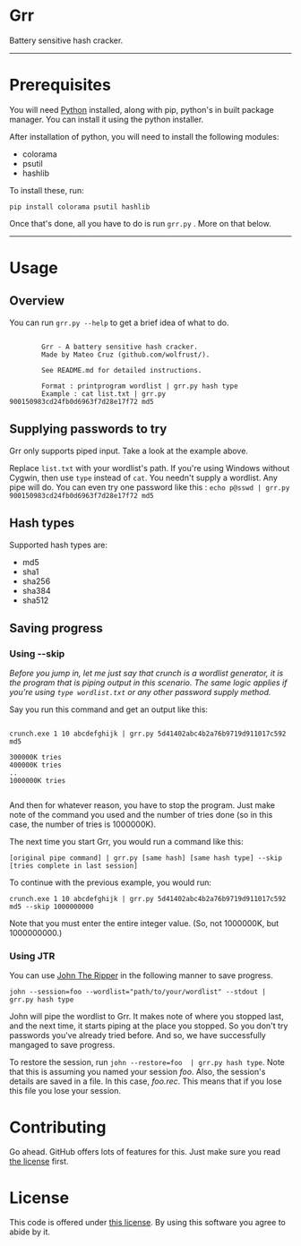 # Grr
Battery sensitive hash cracker.

---

# Prerequisites

You will need <a href='https://www.python.org/'>Python</a> installed, along with pip, python's in built package manager. You can install it using the python installer.

After installation of python, you will need to install the following modules:

  - colorama
  - psutil
  - hashlib

To install these, run:

``` pip install colorama psutil hashlib ```


Once that's done, all you have to do is run ```grr.py``` . More on that below.

---

# Usage

## Overview

You can run ```grr.py --help``` to get a brief idea of what to do.

```

        Grr - A battery sensitive hash cracker.
        Made by Mateo Cruz (github.com/wolfrust/).

        See README.md for detailed instructions.

        Format : printprogram wordlist | grr.py hash type
        Example : cat list.txt | grr.py 900150983cd24fb0d6963f7d28e17f72 md5

```

## Supplying passwords to try

Grr only supports piped input. Take a look at the example above.

Replace `list.txt` with your wordlist's path. If you're using Windows without Cygwin, then use `type` instead of `cat`.
You needn't supply a wordlist. Any pipe will do. You can even try one password like this : ``` echo p@sswd | grr.py 900150983cd24fb0d6963f7d28e17f72 md5 ```


## Hash types

Supported hash types are:

  - md5
  - sha1
  - sha256
  - sha384
  - sha512


## Saving progress

### Using --skip

*Before you jump in, let me just say that crunch is a wordlist generator, it is the program that is piping output in this scenario. The same logic applies if you're using `type wordlist.txt` or any other password supply method.*

Say you run this command and get an output like this:

```

crunch.exe 1 10 abcdefghijk | grr.py 5d41402abc4b2a76b9719d911017c592 md5

300000K tries
400000K tries
..
1000000K tries


```

And then for whatever reason, you have to stop the program. Just make note of the command you used and the number of tries done (so in this case, the number of tries is 1000000K).

The next time you start Grr, you would run a command like this:

``` [original pipe command] | grr.py [same hash] [same hash type] --skip [tries complete in last session] ```

To continue with the previous example, you would run:

``` crunch.exe 1 10 abcdefghijk | grr.py 5d41402abc4b2a76b9719d911017c592 md5 --skip 1000000000 ```

Note that you must enter the entire integer value. (So, not 1000000K, but 1000000000.)

### Using JTR

You can use <a href='http://www.openwall.com/john/'>John The Ripper</a> in the following manner to save progress.

``` john --session=foo --wordlist="path/to/your/wordlist" --stdout | grr.py hash type ```

John will pipe the wordlist to Grr. It makes note of where you stopped last, and the next time, it starts piping at the place you stopped. So you don't try passwords you've already tried before. And so, we have successfully mangaged to save progress.

To restore the session, run ``` john --restore=foo  | grr.py hash type ```. Note that this is assuming you named your session *foo*. Also, the session's details are saved in a file. In this case, *foo.rec*. This means that if you lose this file you lose your session.


# Contributing

Go ahead. GitHub offers lots of features for this. Just make sure you read <a href='https://github.com/Mate0xz/Grr/blob/main/LICENSE'>the license</a> first.


# License

This code is offered under <a href='https://github.com/Mate0xz/Grr/blob/main/LICENSE'>this license</a>. By using this software you agree to abide by it.
